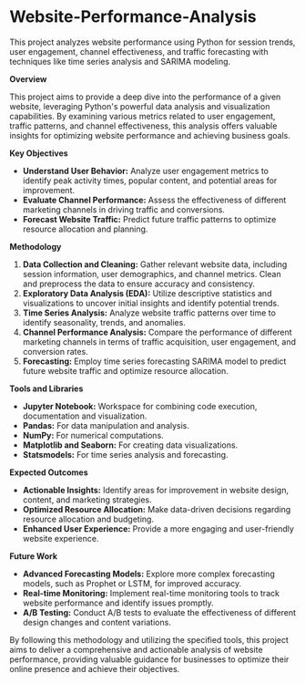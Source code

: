 # Website-Performance-Analysis
This project analyzes website performance using Python for session trends, user engagement, channel effectiveness, and traffic forecasting with techniques like time series analysis and SARIMA modeling.

**Overview**

This project aims to provide a deep dive into the performance of a given website, leveraging Python's powerful data analysis and visualization capabilities. By examining various metrics related to user engagement, traffic patterns, and channel effectiveness, this analysis offers valuable insights for optimizing website performance and achieving business goals.

**Key Objectives**

* **Understand User Behavior:** Analyze user engagement metrics to identify peak activity times, popular content, and potential areas for improvement.
* **Evaluate Channel Performance:** Assess the effectiveness of different marketing channels in driving traffic and conversions.
* **Forecast Website Traffic:** Predict future traffic patterns to optimize resource allocation and planning.

**Methodology**

1. **Data Collection and Cleaning:** Gather relevant website data, including session information, user demographics, and channel metrics. Clean and preprocess the data to ensure accuracy and consistency.
2. **Exploratory Data Analysis (EDA):** Utilize descriptive statistics and visualizations to uncover initial insights and identify potential trends.
3. **Time Series Analysis:** Analyze website traffic patterns over time to identify seasonality, trends, and anomalies.
4. **Channel Performance Analysis:** Compare the performance of different marketing channels in terms of traffic acquisition, user engagement, and conversion rates.
5. **Forecasting:** Employ time series forecasting SARIMA model to predict future website traffic and optimize resource allocation.

**Tools and Libraries**

* **Jupyter Notebook:** Workspace for combining code execution, documentation and visualization.
* **Pandas:** For data manipulation and analysis.
* **NumPy:** For numerical computations.
* **Matplotlib and Seaborn:** For creating data visualizations.
* **Statsmodels:** For time series analysis and forecasting.

**Expected Outcomes**

* **Actionable Insights:** Identify areas for improvement in website design, content, and marketing strategies.
* **Optimized Resource Allocation:** Make data-driven decisions regarding resource allocation and budgeting.
* **Enhanced User Experience:** Provide a more engaging and user-friendly website experience.

**Future Work**

* **Advanced Forecasting Models:** Explore more complex forecasting models, such as Prophet or LSTM, for improved accuracy.
* **Real-time Monitoring:** Implement real-time monitoring tools to track website performance and identify issues promptly.
* **A/B Testing:** Conduct A/B tests to evaluate the effectiveness of different design changes and content variations.

By following this methodology and utilizing the specified tools, this project aims to deliver a comprehensive and actionable analysis of website performance, providing valuable guidance for businesses to optimize their online presence and achieve their objectives.
